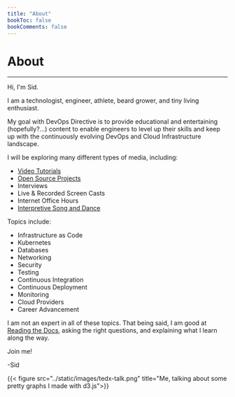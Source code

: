 ```yaml
---
title: "About"
bookToc: false
bookComments: false
---
```


# About

---

Hi, I'm Sid. 

I am a technologist, engineer, athlete, beard grower, and tiny living enthusiast.

My goal with DevOps Directive is to provide educational and entertaining (hopefully?...) content to enable engineers to level up their skills and keep up with the continuously evolving DevOps and Cloud Infrastructure landscape.

I will be exploring many different types of media, including:
- [Video Tutorials](https://www.youtube.com/channel/UC4MdpjzjPuop_qWNAvR23JA)
- [Open Source Projects](https://github.com/sidpalas)
- Interviews
- Live & Recorded Screen Casts
- Internet Office Hours
- [Interpretive Song and Dance](https://www.youtube.com/watch?v=oHg5SJYRHA0)

Topics include:
- Infrastructure as Code
- Kubernetes
- Databases
- Networking
- Security
- Testing
- Continuous Integration
- Continuous Deployment
- Monitoring
- Cloud Providers
- Career Advancement

I am not an expert in all of these topics. That being said, I am good at [Reading the Docs](https://en.wikipedia.org/wiki/RTFM), asking the right questions, and explaining what I learn along the way.

Join me!

-Sid

{{< figure src="../static/images/tedx-talk.png" title="Me, talking about some pretty graphs I made with d3.js">}}

